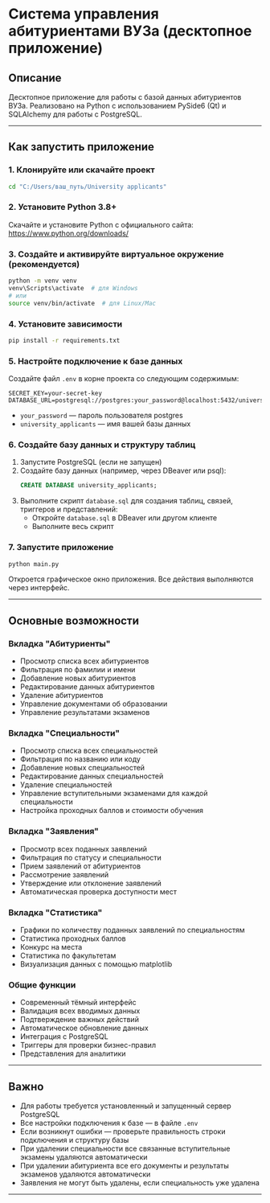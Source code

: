 # Система управления абитуриентами ВУЗа (десктопное приложение)

## Описание

Десктопное приложение для работы с базой данных абитуриентов ВУЗа. Реализовано на Python с использованием PySide6 (Qt) и SQLAlchemy для работы с PostgreSQL.

---

## Как запустить приложение

### 1. Клонируйте или скачайте проект

```bash
cd "C:/Users/ваш_путь/University applicants"
```

### 2. Установите Python 3.8+

Скачайте и установите Python с официального сайта: https://www.python.org/downloads/

### 3. Создайте и активируйте виртуальное окружение (рекомендуется)

```bash
python -m venv venv
venv\Scripts\activate  # для Windows
# или
source venv/bin/activate  # для Linux/Mac
```

### 4. Установите зависимости

```bash
pip install -r requirements.txt
```

### 5. Настройте подключение к базе данных

Создайте файл `.env` в корне проекта со следующим содержимым:

```
SECRET_KEY=your-secret-key
DATABASE_URL=postgresql://postgres:your_password@localhost:5432/university_applicants
```

- `your_password` — пароль пользователя postgres
- `university_applicants` — имя вашей базы данных

### 6. Создайте базу данных и структуру таблиц

1. Запустите PostgreSQL (если не запущен)
2. Создайте базу данных (например, через DBeaver или psql):
   ```sql
   CREATE DATABASE university_applicants;
   ```
3. Выполните скрипт `database.sql` для создания таблиц, связей, триггеров и представлений:
   - Откройте `database.sql` в DBeaver или другом клиенте
   - Выполните весь скрипт

### 7. Запустите приложение

```bash
python main.py
```

Откроется графическое окно приложения. Все действия выполняются через интерфейс.

---

## Основные возможности

### Вкладка "Абитуриенты"
- Просмотр списка всех абитуриентов
- Фильтрация по фамилии и имени
- Добавление новых абитуриентов
- Редактирование данных абитуриентов
- Удаление абитуриентов
- Управление документами об образовании
- Управление результатами экзаменов

### Вкладка "Специальности"
- Просмотр списка всех специальностей
- Фильтрация по названию или коду
- Добавление новых специальностей
- Редактирование данных специальностей
- Удаление специальностей
- Управление вступительными экзаменами для каждой специальности
- Настройка проходных баллов и стоимости обучения

### Вкладка "Заявления"
- Просмотр всех поданных заявлений
- Фильтрация по статусу и специальности
- Прием заявлений от абитуриентов
- Рассмотрение заявлений
- Утверждение или отклонение заявлений
- Автоматическая проверка доступности мест

### Вкладка "Статистика"
- Графики по количеству поданных заявлений по специальностям
- Статистика проходных баллов
- Конкурс на места
- Статистика по факультетам
- Визуализация данных с помощью matplotlib

### Общие функции
- Современный тёмный интерфейс
- Валидация всех вводимых данных
- Подтверждение важных действий
- Автоматическое обновление данных
- Интеграция с PostgreSQL
- Триггеры для проверки бизнес-правил
- Представления для аналитики

---

## Важно
- Для работы требуется установленный и запущенный сервер PostgreSQL
- Все настройки подключения к базе — в файле `.env`
- Если возникнут ошибки — проверьте правильность строки подключения и структуру базы
- При удалении специальности все связанные вступительные экзамены удаляются автоматически
- При удалении абитуриента все его документы и результаты экзаменов удаляются автоматически
- Заявления не могут быть удалены, если специальность уже удалена

---

